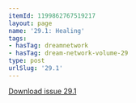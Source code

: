 ```yaml
---
itemId: 1199862767519217
layout: page
name: '29.1: Healing'
tags:
- hasTag: dreamnetwork
- hasTag: dream-network-volume-29
type: post
urlSlug: '29.1'
---
```

<a href="files/pdfs/Volume_29/29.1_healing.pdf" download="">Download issue 29.1</a>
